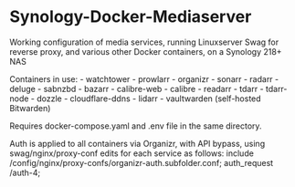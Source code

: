 # Synology-Docker-Mediaserver
Working configuration of media services, running Linuxserver Swag for reverse proxy, and various other Docker containers, on a Synology 218+ NAS

Containers in use:
      - watchtower
      - prowlarr
      - organizr
      - sonarr
      - radarr
      - deluge
      - sabnzbd
      - bazarr
      - calibre-web
      - calibre
      - readarr
      - tdarr
      - tdarr-node
      - dozzle
      - cloudflare-ddns
      - lidarr
      - vaultwarden (self-hosted Bitwarden)

Requires docker-compose.yaml and .env file in the same directory.

Auth is applied to all containers via Organizr, with API bypass, using swag/nginx/proxy-conf edits for each service as follows:
        include /config/nginx/proxy-confs/organizr-auth.subfolder.conf;
        auth_request /auth-4;

